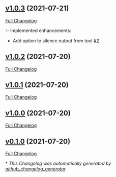 

## [v1.0.3](https://github.com/devlooped/dotnet-stop/tree/v1.0.3) (2021-07-21)

[Full Changelog](https://github.com/devlooped/dotnet-stop/compare/v1.0.2...v1.0.3)

:sparkles: Implemented enhancements:

- Add option to silence output from tool [\#2](https://github.com/devlooped/dotnet-stop/issues/2)

## [v1.0.2](https://github.com/devlooped/dotnet-stop/tree/v1.0.2) (2021-07-20)

[Full Changelog](https://github.com/devlooped/dotnet-stop/compare/v1.0.1...v1.0.2)

## [v1.0.1](https://github.com/devlooped/dotnet-stop/tree/v1.0.1) (2021-07-20)

[Full Changelog](https://github.com/devlooped/dotnet-stop/compare/v1.0.0...v1.0.1)

## [v1.0.0](https://github.com/devlooped/dotnet-stop/tree/v1.0.0) (2021-07-20)

[Full Changelog](https://github.com/devlooped/dotnet-stop/compare/v0.1.0...v1.0.0)

## [v0.1.0](https://github.com/devlooped/dotnet-stop/tree/v0.1.0) (2021-07-20)

[Full Changelog](https://github.com/devlooped/dotnet-stop/compare/76f763e690078a4ecd80fd482a7636fae3d68c36...v0.1.0)



\* *This Changelog was automatically generated by [github_changelog_generator](https://github.com/github-changelog-generator/github-changelog-generator)*
